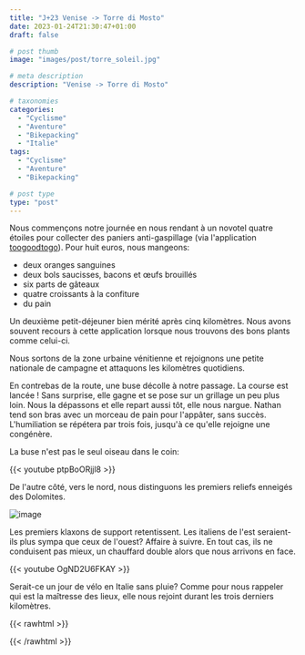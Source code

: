 ```yaml
---
title: "J+23 Venise -> Torre di Mosto"
date: 2023-01-24T21:30:47+01:00
draft: false

# post thumb
image: "images/post/torre_soleil.jpg"

# meta description
description: "Venise -> Torre di Mosto"

# taxonomies
categories:
  - "Cyclisme" 
  - "Aventure" 
  - "Bikepacking"
  - "Italie" 
tags:
  - "Cyclisme" 
  - "Aventure" 
  - "Bikepacking"

# post type
type: "post"
---
```


Nous commençons notre journée en nous rendant à un novotel quatre étoiles pour collecter des paniers anti-gaspillage (via l'application [toogoodtogo](https://toogoodtogo.fr/fr/)). Pour huit euros, nous mangeons:

- deux oranges sanguines
- deux bols saucisses, bacons et œufs brouillés 
- six parts de gâteaux 
- quatre croissants à la confiture 
- du pain

Un deuxième petit-déjeuner bien mérité après cinq kilomètres. Nous avons souvent recours à cette application lorsque nous trouvons des bons plants comme celui-ci. 

Nous sortons de la zone urbaine vénitienne et rejoignons une petite nationale de campagne et attaquons les kilomètres quotidiens. 

En contrebas de la route, une buse décolle à notre passage. La course est lancée ! Sans surprise, elle gagne et se pose sur un grillage un peu plus loin. Nous la dépassons et elle repart aussi tôt, elle nous nargue. Nathan tend son bras avec un morceau de pain pour l'appâter, sans succès. L'humiliation se répétera par trois fois, jusqu'à ce qu'elle rejoigne une congénère. 

La buse n'est pas le seul oiseau dans le coin:

{{< youtube ptpBoORjjl8 >}} 

De l'autre côté, vers le nord, nous distinguons les premiers reliefs enneigés des Dolomites. 

![image](../../images/post/torre_montagnes.jpg) 

Les premiers klaxons de support retentissent. Les italiens de l'est seraient-ils plus sympa que ceux de l'ouest? Affaire à suivre. En tout cas, ils ne conduisent pas mieux, un chauffard double alors que nous arrivons en face. 

{{< youtube OgND2U6FKAY >}} 

Serait-ce un jour de vélo en Italie sans pluie? 
Comme pour nous rappeler qui est la maîtresse des lieux, elle nous rejoint durant les trois derniers kilomètres. 

{{< rawhtml >}} 
<div class="strava-embed-placeholder" data-embed-type="activity" data-embed-id="8445961206"></div><script src="https://strava-embeds.com/embed.js"></script>
{{< /rawhtml >}}
